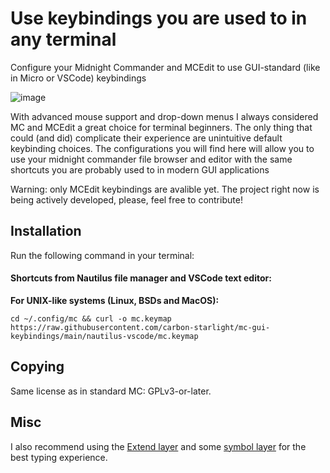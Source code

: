 # Use keybindings you are used to in any terminal
 Configure your Midnight Commander and MCEdit to use GUI-standard (like in Micro or VSCode) keybindings

![image](https://github.com/user-attachments/assets/610fa755-ee14-48cc-96c3-8590eec524ee)

With advanced mouse support and drop-down menus I always considered MC and MCEdit a great choice for terminal beginners. The only thing that could (and did) complicate their experience
 are unintuitive default keybinding choices. The configurations you will find here will allow you to use your midnight commander file browser and editor with the same shortcuts 
 you are probably used to in modern GUI applications

Warning: only MCEdit keybindings are avalible yet. The project right now is being actively developed, please, feel free to contribute!

## Installation


Run the following command in your terminal:

#### Shortcuts from Nautilus file manager and VSCode text editor:

**For UNIX-like systems (Linux, BSDs and MacOS):**
```
cd ~/.config/mc && curl -o mc.keymap https://raw.githubusercontent.com/carbon-starlight/mc-gui-keybindings/main/nautilus-vscode/mc.keymap
```

## Copying

Same license as in standard MC: GPLv3-or-later.

## Misc

I also recommend using the [Extend layer](https://dreymar.colemak.org/layers-extend.html) and some [symbol layer](https://colemakmods.github.io/ergonomic-mods/symbols.html) for the best typing experience.
